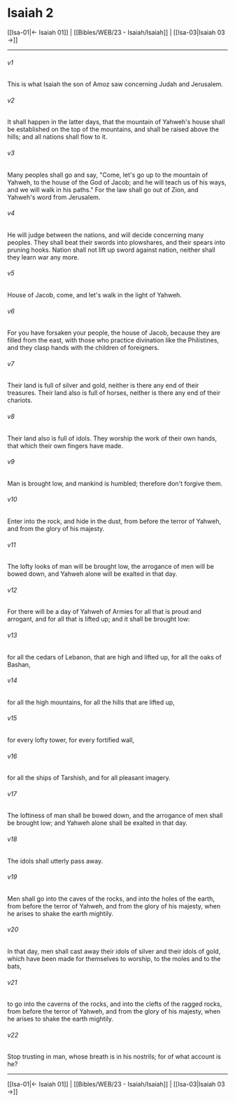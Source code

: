 # Isaiah 2

[[Isa-01|← Isaiah 01]] | [[Bibles/WEB/23 - Isaiah/Isaiah]] | [[Isa-03|Isaiah 03 →]]
***



###### v1 
This is what Isaiah the son of Amoz saw concerning Judah and Jerusalem. 

###### v2 
It shall happen in the latter days, that the mountain of Yahweh's house shall be established on the top of the mountains, and shall be raised above the hills; and all nations shall flow to it. 

###### v3 
Many peoples shall go and say, "Come, let's go up to the mountain of Yahweh, to the house of the God of Jacob; and he will teach us of his ways, and we will walk in his paths." For the law shall go out of Zion, and Yahweh's word from Jerusalem. 

###### v4 
He will judge between the nations, and will decide concerning many peoples. They shall beat their swords into plowshares, and their spears into pruning hooks. Nation shall not lift up sword against nation, neither shall they learn war any more. 

###### v5 
House of Jacob, come, and let's walk in the light of Yahweh. 

###### v6 
For you have forsaken your people, the house of Jacob, because they are filled from the east, with those who practice divination like the Philistines, and they clasp hands with the children of foreigners. 

###### v7 
Their land is full of silver and gold, neither is there any end of their treasures. Their land also is full of horses, neither is there any end of their chariots. 

###### v8 
Their land also is full of idols. They worship the work of their own hands, that which their own fingers have made. 

###### v9 
Man is brought low, and mankind is humbled; therefore don't forgive them. 

###### v10 
Enter into the rock, and hide in the dust, from before the terror of Yahweh, and from the glory of his majesty. 

###### v11 
The lofty looks of man will be brought low, the arrogance of men will be bowed down, and Yahweh alone will be exalted in that day. 

###### v12 
For there will be a day of Yahweh of Armies for all that is proud and arrogant, and for all that is lifted up; and it shall be brought low: 

###### v13 
for all the cedars of Lebanon, that are high and lifted up, for all the oaks of Bashan, 

###### v14 
for all the high mountains, for all the hills that are lifted up, 

###### v15 
for every lofty tower, for every fortified wall, 

###### v16 
for all the ships of Tarshish, and for all pleasant imagery. 

###### v17 
The loftiness of man shall be bowed down, and the arrogance of men shall be brought low; and Yahweh alone shall be exalted in that day. 

###### v18 
The idols shall utterly pass away. 

###### v19 
Men shall go into the caves of the rocks, and into the holes of the earth, from before the terror of Yahweh, and from the glory of his majesty, when he arises to shake the earth mightily. 

###### v20 
In that day, men shall cast away their idols of silver and their idols of gold, which have been made for themselves to worship, to the moles and to the bats, 

###### v21 
to go into the caverns of the rocks, and into the clefts of the ragged rocks, from before the terror of Yahweh, and from the glory of his majesty, when he arises to shake the earth mightily. 

###### v22 
Stop trusting in man, whose breath is in his nostrils; for of what account is he?

***
[[Isa-01|← Isaiah 01]] | [[Bibles/WEB/23 - Isaiah/Isaiah]] | [[Isa-03|Isaiah 03 →]]
